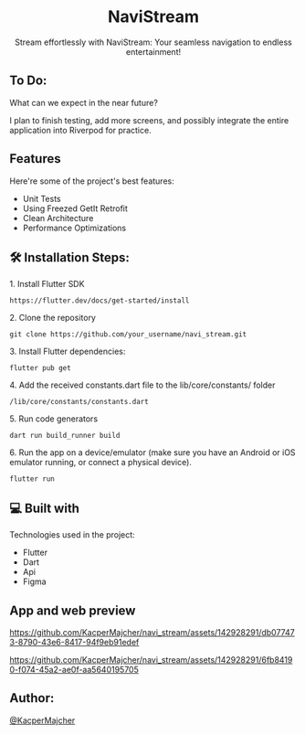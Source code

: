 <h1 align="center" id="title">NaviStream</h1>

<p align="center">Stream effortlessly with NaviStream: Your seamless navigation to endless entertainment!</p>

<h2> To Do:</h2>

<p>What can we expect in the near future?</p>

I plan to finish testing, add more screens, and possibly integrate the entire application into Riverpod for practice.

<h2> Features</h2>

Here're some of the project's best features:

*   Unit Tests
*   Using Freezed GetIt Retrofit
*   Clean Architecture
*   Performance Optimizations

<h2>🛠️ Installation Steps:</h2>

<p>1. Install Flutter SDK</p>

```
https://flutter.dev/docs/get-started/install
```

<p>2. Clone the repository</p>

```
git clone https://github.com/your_username/navi_stream.git
```

<p>3. Install Flutter dependencies:</p>

```
flutter pub get
```

<p>4. Add the received constants.dart file to the lib/core/constants/ folder</p>

```
/lib/core/constants/constants.dart
```

<p>5. Run code generators</p>

```
dart run build_runner build
```

<p>6. Run the app on a device/emulator (make sure you have an Android or iOS emulator running, or connect a physical device).</p>

```
flutter run
```

<h2>💻 Built with</h2>

Technologies used in the project:

*   Flutter
*   Dart
*   Api
*   Figma

<h2> App and web preview </h2>

https://github.com/KacperMajcher/navi_stream/assets/142928291/db077473-8790-43e6-8417-94f9eb91edef

https://github.com/KacperMajcher/navi_stream/assets/142928291/6fb84190-f074-45a2-ae0f-aa5640195705

<h2> Author:</h2>

[@KacperMajcher](https://github.com/KacperMajcher)
